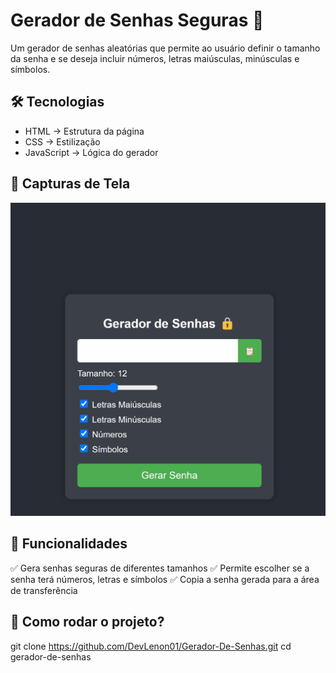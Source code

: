 # Gerador de Senhas Seguras 🚀

Um gerador de senhas aleatórias que permite ao usuário definir o tamanho da senha e se deseja incluir números, letras maiúsculas, minúsculas e símbolos.

## 🛠 Tecnologias  
- HTML → Estrutura da página
- CSS → Estilização
- JavaScript → Lógica do gerador

## 📸 Capturas de Tela  
![Gerador de Senhas em ação](https://raw.githubusercontent.com/DevLenon01/Dev-Lenon-Portifolio/main/Gerador-De-Senhas-Git.gif)



## 🎯 Funcionalidades  
✅ Gera senhas seguras de diferentes tamanhos
✅ Permite escolher se a senha terá números, letras e símbolos
✅ Copia a senha gerada para a área de transferência 

## 📂 Como rodar o projeto?  

git clone https://github.com/DevLenon01/Gerador-De-Senhas.git
cd gerador-de-senhas
